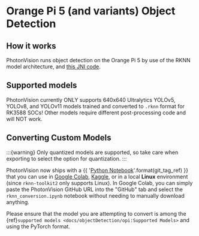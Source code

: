 # Orange Pi 5 (and variants) Object Detection

## How it works

PhotonVision runs object detection on the Orange Pi 5 by use of the RKNN model architecture, and [this JNI code](https://github.com/PhotonVision/rknn_jni).

## Supported models

PhotonVision currently ONLY supports 640x640 Ultralytics YOLOv5, YOLOv8, and YOLOv11 models trained and converted to `.rknn` format for RK3588 SOCs! Other models require different post-processing code and will NOT work.

## Converting Custom Models

:::{warning}
Only quantized models are supported, so take care when exporting to select the option for quantization.
:::

PhotonVision now ships with a {{ '[Python Notebook](https://github.com/PhotonVision/photonvision/blob/{}/scripts/rknn_conversion.ipynb)'.format(git_tag_ref) }} that you can use in [Google Colab](https://colab.research.google.com), [Kaggle](https://kaggle.com/code), or in a local **Linux** environment (since `rknn-toolkit2` only supports Linux). In Google Colab, you can simply paste the PhotonVision GitHub URL into the "GitHub" tab and select the `rknn_conversion.ipynb` notebook without needing to manually download anything.

Please ensure that the model you are attempting to convert is among the {ref}`supported models <docs/objectDetection/opi:Supported Models>` and using the PyTorch format.
